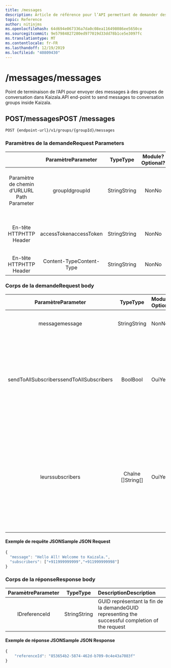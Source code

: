 ```yaml
---
title: /messages
description: Article de référence pour l’API permettant de demander des messages envoyés à l’adresse interne
topic: Reference
author: nitinjms
ms.openlocfilehash: 64d694e067336a7da0c08ea116498086ee5650ce
ms.sourcegitcommit: 9e57984827280ed977019d33dd78b1ce5e3097fc
ms.translationtype: MT
ms.contentlocale: fr-FR
ms.lasthandoff: 12/19/2019
ms.locfileid: "40809430"
---
```

# <a name="messages"></a><span data-ttu-id="440df-103">/messages</span><span class="sxs-lookup"><span data-stu-id="440df-103">/messages</span></span>

<span data-ttu-id="440df-104">Point de terminaison de l’API pour envoyer des messages à des groupes de conversation dans Kaizala.</span><span class="sxs-lookup"><span data-stu-id="440df-104">API end-point to send messages to conversation groups inside Kaizala.</span></span>

## <a name="post-messages"></a><span data-ttu-id="440df-105">POST/messages</span><span class="sxs-lookup"><span data-stu-id="440df-105">POST /messages</span></span>

    POST {endpoint-url}/v1/groups/{groupId}/messages

### <a name="request-parameters"></a><span data-ttu-id="440df-106">Paramètres de la demande</span><span class="sxs-lookup"><span data-stu-id="440df-106">Request Parameters</span></span>

|  | <span data-ttu-id="440df-107">Paramètre</span><span class="sxs-lookup"><span data-stu-id="440df-107">Parameter</span></span> | <span data-ttu-id="440df-108">Type</span><span class="sxs-lookup"><span data-stu-id="440df-108">Type</span></span> | <span data-ttu-id="440df-109">Module?</span><span class="sxs-lookup"><span data-stu-id="440df-109">Optional?</span></span> | <span data-ttu-id="440df-110">Description</span><span class="sxs-lookup"><span data-stu-id="440df-110">Description</span></span> |
| :---: | :---: | :---: | :---: | :--- |
| <span data-ttu-id="440df-111">Paramètre de chemin d’URL</span><span class="sxs-lookup"><span data-stu-id="440df-111">URL Path Parameter</span></span> | <span data-ttu-id="440df-112">groupId</span><span class="sxs-lookup"><span data-stu-id="440df-112">groupId</span></span> | <span data-ttu-id="440df-113">String</span><span class="sxs-lookup"><span data-stu-id="440df-113">String</span></span> | <span data-ttu-id="440df-114">Non</span><span class="sxs-lookup"><span data-stu-id="440df-114">No</span></span> | <span data-ttu-id="440df-115">GUID représentant l’ID de ressource de la ressource de groupe spécifique</span><span class="sxs-lookup"><span data-stu-id="440df-115">GUID representing the groupId of the specific group resource</span></span> |
| <span data-ttu-id="440df-116">En-tête HTTP</span><span class="sxs-lookup"><span data-stu-id="440df-116">HTTP Header</span></span> | <span data-ttu-id="440df-117">accessToken</span><span class="sxs-lookup"><span data-stu-id="440df-117">accessToken</span></span> | <span data-ttu-id="440df-118">String</span><span class="sxs-lookup"><span data-stu-id="440df-118">String</span></span> | <span data-ttu-id="440df-119">Non</span><span class="sxs-lookup"><span data-stu-id="440df-119">No</span></span> | <span data-ttu-id="440df-120">Jeton d’accès reçu depuis le point de terminaison auth</span><span class="sxs-lookup"><span data-stu-id="440df-120">Access Token received from the auth end-point</span></span> |
| <span data-ttu-id="440df-121">En-tête HTTP</span><span class="sxs-lookup"><span data-stu-id="440df-121">HTTP Header</span></span> | <span data-ttu-id="440df-122">Content-Type</span><span class="sxs-lookup"><span data-stu-id="440df-122">Content-Type</span></span> | <span data-ttu-id="440df-123">String</span><span class="sxs-lookup"><span data-stu-id="440df-123">String</span></span> | <span data-ttu-id="440df-124">Non</span><span class="sxs-lookup"><span data-stu-id="440df-124">No</span></span> | <span data-ttu-id="440df-125">valeur : application/JSON</span><span class="sxs-lookup"><span data-stu-id="440df-125">value: application/json</span></span> |

### <a name="request-body"></a><span data-ttu-id="440df-126">Corps de la demande</span><span class="sxs-lookup"><span data-stu-id="440df-126">Request body</span></span>

| <span data-ttu-id="440df-127">Paramètre</span><span class="sxs-lookup"><span data-stu-id="440df-127">Parameter</span></span> | <span data-ttu-id="440df-128">Type</span><span class="sxs-lookup"><span data-stu-id="440df-128">Type</span></span> | <span data-ttu-id="440df-129">Module?</span><span class="sxs-lookup"><span data-stu-id="440df-129">Optional?</span></span> | <span data-ttu-id="440df-130">Description</span><span class="sxs-lookup"><span data-stu-id="440df-130">Description</span></span> |
| :---: | :---: | :--- | :--- |
| <span data-ttu-id="440df-131">message</span><span class="sxs-lookup"><span data-stu-id="440df-131">message</span></span> | <span data-ttu-id="440df-132">String</span><span class="sxs-lookup"><span data-stu-id="440df-132">String</span></span> | <span data-ttu-id="440df-133">Non</span><span class="sxs-lookup"><span data-stu-id="440df-133">No</span></span> | <span data-ttu-id="440df-134">Message texte à envoyer (limite maximale de 4000 caractères)</span><span class="sxs-lookup"><span data-stu-id="440df-134">Text message to be sent (Max limit of 4000 Characters)</span></span> |
| <span data-ttu-id="440df-135">sendToAllSubscribers</span><span class="sxs-lookup"><span data-stu-id="440df-135">sendToAllSubscribers</span></span> | <span data-ttu-id="440df-136">Bool</span><span class="sxs-lookup"><span data-stu-id="440df-136">Bool</span></span> | <span data-ttu-id="440df-137">Oui</span><span class="sxs-lookup"><span data-stu-id="440df-137">Yes</span></span> | <span data-ttu-id="440df-138">Valeur par défaut : false.</span><span class="sxs-lookup"><span data-stu-id="440df-138">Default: false.</span></span> <span data-ttu-id="440df-139">Valide uniquement si le groupId appartient à un groupe public.</span><span class="sxs-lookup"><span data-stu-id="440df-139">Valid only in case the groupId belongs to a Public Group.</span></span> <span data-ttu-id="440df-140">True pour envoyer le message texte à tous les abonnés qui nécessitent l’administrateur du jeton pour être administrateur du groupe public</span><span class="sxs-lookup"><span data-stu-id="440df-140">True to send the text message to all subscribers which requires the token's user to be admin of the Public Group</span></span> |
| <span data-ttu-id="440df-141">leurs</span><span class="sxs-lookup"><span data-stu-id="440df-141">subscribers</span></span> | <span data-ttu-id="440df-142">Chaîne []</span><span class="sxs-lookup"><span data-stu-id="440df-142">String[]</span></span> | <span data-ttu-id="440df-143">Oui</span><span class="sxs-lookup"><span data-stu-id="440df-143">Yes</span></span> | <span data-ttu-id="440df-144">Chaque élément correspond à un numéro de téléphone mobile (avec le code pays.</span><span class="sxs-lookup"><span data-stu-id="440df-144">Each element corresponds to a mobile number(with country code.</span></span> <span data-ttu-id="440df-145">Nnn.</span><span class="sxs-lookup"><span data-stu-id="440df-145">Eg.</span></span> <span data-ttu-id="440df-146">+ 911999999999).</span><span class="sxs-lookup"><span data-stu-id="440df-146">+911999999999).</span></span> <span data-ttu-id="440df-147">Le message texte n’est envoyé qu’aux abonnés sélectionnés.</span><span class="sxs-lookup"><span data-stu-id="440df-147">Text message will be sent only to the selected subscribers.</span></span> <span data-ttu-id="440df-148">À utiliser pour la communication sélective aux abonnés dans le contexte d’un groupe public</span><span class="sxs-lookup"><span data-stu-id="440df-148">To be used for selective communication to subscribers in context of a Public Group</span></span> |

#### <a name="sample-json-request"></a><span data-ttu-id="440df-149">Exemple de requête JSON</span><span class="sxs-lookup"><span data-stu-id="440df-149">Sample JSON Request</span></span>

```javascript
{
  "message": "Hello All! Welcome to Kaizala.",
  "subscribers": ["+911999999999","+911999999998"]
}
```

### <a name="response-body"></a><span data-ttu-id="440df-150">Corps de la réponse</span><span class="sxs-lookup"><span data-stu-id="440df-150">Response body</span></span>

| <span data-ttu-id="440df-151">Paramètre</span><span class="sxs-lookup"><span data-stu-id="440df-151">Parameter</span></span> | <span data-ttu-id="440df-152">Type</span><span class="sxs-lookup"><span data-stu-id="440df-152">Type</span></span> | <span data-ttu-id="440df-153">Description</span><span class="sxs-lookup"><span data-stu-id="440df-153">Description</span></span> |
| :---: | :---: | :--- |
| <span data-ttu-id="440df-154">ID</span><span class="sxs-lookup"><span data-stu-id="440df-154">referenceId</span></span> | <span data-ttu-id="440df-155">String</span><span class="sxs-lookup"><span data-stu-id="440df-155">String</span></span> | <span data-ttu-id="440df-156">GUID représentant la fin de la demande</span><span class="sxs-lookup"><span data-stu-id="440df-156">GUID representing the successful completion of the request</span></span> |

#### <a name="sample-json-response"></a><span data-ttu-id="440df-157">Exemple de réponse JSON</span><span class="sxs-lookup"><span data-stu-id="440df-157">Sample JSON Response</span></span>

```javascript
{
    "referenceId": "853654b2-5874-462d-b709-0c4e43a7083f"
}
```
